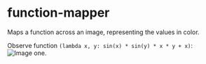 # function-mapper
 Maps a function across an image, representing the values in color.

 Observe function `(lambda x, y: sin(x) * sin(y) * x * y + x)`:
 ![Image one.](images/md/image-one)
